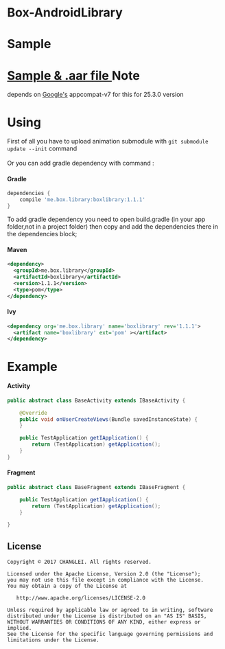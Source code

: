# Box-AndroidLibrary

Sample
======
<a href="https://github.com/changleibox/Box-AndroidLibrary/releases/tag/V1.0.0"> Sample & .aar file </a>
Note
====

depends on <a href="https://github.com/google">Google's</a> appcompat-v7 for this for 25.3.0 version

Using
======
First of all you have to upload animation submodule with `git submodule update --init` command <br>
<br>
Or you can add gradle dependency with command :<br>

#### Gradle
```groovy
dependencies {
	compile 'me.box.library:boxlibrary:1.1.1'
}
```

To add gradle dependency you need to open  build.gradle (in your app folder,not in a project folder) then copy and add the dependencies there in the dependencies block;

#### Maven
```xml
<dependency>
  <groupId>me.box.library</groupId>
  <artifactId>boxlibrary</artifactId>
  <version>1.1.1</version>
  <type>pom</type>
</dependency>
```

#### lvy
```xml
<dependency org='me.box.library' name='boxlibrary' rev='1.1.1'>
  <artifact name='boxlibrary' ext='pom' ></artifact>
</dependency>
```

Example
========

#### Activity
```java
public abstract class BaseActivity extends IBaseActivity {

    @Override
    public void onUserCreateViews(Bundle savedInstanceState) {
    }

    public TestApplication getIApplication() {
        return (TestApplication) getApplication();
    }
}
```

#### Fragment
```java
public abstract class BaseFragment extends IBaseFragment {

    public TestApplication getIApplication() {
        return (TestApplication) getApplication();
    }

}
```

## License
    Copyright © 2017 CHANGLEI. All rights reserved.

    Licensed under the Apache License, Version 2.0 (the "License");
    you may not use this file except in compliance with the License.
    You may obtain a copy of the License at

       http://www.apache.org/licenses/LICENSE-2.0

    Unless required by applicable law or agreed to in writing, software
    distributed under the License is distributed on an "AS IS" BASIS,
    WITHOUT WARRANTIES OR CONDITIONS OF ANY KIND, either express or implied.
    See the License for the specific language governing permissions and
    limitations under the License.
